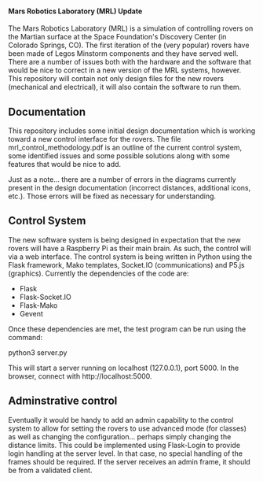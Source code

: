 #### Mars Robotics Laboratory (MRL) Update
The Mars Robotics Laboratory (MRL) is a simulation of controlling rovers on the Martian surface at the Space Foundation's Discovery Center (in Colorado Springs, CO).  The first iteration of the (very popular) rovers have been made of Legos Minstorm components and they have served well.  There are a number of issues both with the hardware and the software that would be nice to correct in a new version of the MRL systems, however.  This repository will contain not only design files for the new rovers (mechanical and electrical), it will also contain the software to run them.

## Documentation
This repository includes some initial design documentation which is working toward a new control interface for the rovers.  The file mrl_control_methodology.pdf is an outline of the current control system, some identified issues and some possible solutions along with some features that would be nice to add.

Just as a note... there are a number of errors in the diagrams currently present in the design documentation (incorrect distances, additional icons, etc.).  Those errors will be fixed as necessary for understanding.

## Control System
The new software system is being designed in expectation that the new rovers will have a Raspberry Pi as their main brain.  As such, the control will via a web interface.  The control system is being written in Python using the Flask framework, Mako templates, Socket.IO (communications) and P5.js (graphics).  Currently the dependencies of the code are:
  * Flask
  * Flask-Socket.IO
  * Flask-Mako
  * Gevent

Once these dependencies are met, the test program can be run using the command:

python3 server.py

This will start a server running on localhost (127.0.0.1), port 5000.  In the browser, connect with http://localhost:5000.

## Adminstrative control
Eventually it would be handy to add an admin capability to the control system to allow for setting the rovers to use advanced mode (for classes) as well as changing the configuration... perhaps simply changing the distance limits.  This could be implemented using Flask-Login to provide login handling at the server level.  In that case, no special handling of the frames should be required.  If the server receives an admin frame, it should be from a validated client.
